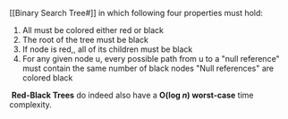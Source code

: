 [[Binary Search Tree#]] in which following four properties must hold:
1. All must be colored either red or black
2. The root of the tree must be black
3. If node is red,, all of its children must be black
4. For any given node u, every possible path from u to a "null reference" must contain the same number of black nodes
"Null references" are colored black

 **Red-Black Trees** do indeed also have a **O(log _n_) worst-case** time complexity.